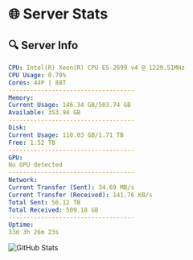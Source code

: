 # 🌐 Server Stats
## 🔍 Server Info
```yaml
CPU: Intel(R) Xeon(R) CPU E5-2699 v4 @ 1229.51MHz
CPU Usage: 0.70%
Cores: 44P | 88T
-----------------------------------
Memory:
Current Usage: 146.34 GB/503.74 GB
Available: 353.94 GB
-----------------------------------
Disk:
Current Usage: 110.03 GB/1.71 TB
Free: 1.52 TB
-----------------------------------
GPU:
No GPU detected
-----------------------------------
Network:
Current Transfer (Sent): 34.69 MB/s
Current Transfer (Received): 141.76 KB/s
Total Sent: 56.12 TB
Total Received: 509.18 GB
-----------------------------------
Uptime:
33d 3h 26m 23s
```
![GitHub Stats](https://img.shields.io/badge/Updated-2025-04-10_00:49:12-blue)